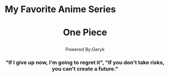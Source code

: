 <HTML>
	<head>
</head>
	<h1> My Favorite Anime Series</h1>
<body>
	<center><h1><p> One Piece </p></center>
	<MarginTop20px><center> Powered By:Geryk </p></h6></center>
<center><h3><p> "If I give up now, I'm going to regret it", "If you don't take risks, you can't create a future."
</body>
</HTML>
 
